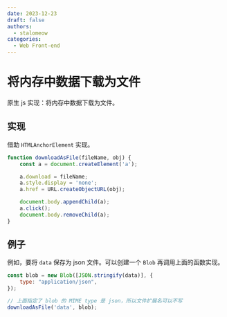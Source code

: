 ```yaml
---
date: 2023-12-23
draft: false
authors:
  - stalomeow
categories:
  - Web Front-end
---
```


# 将内存中数据下载为文件

原生 js 实现：将内存中数据下载为文件。

<!-- more -->

## 实现

借助 `HTMLAnchorElement` 实现。

``` js
function downloadAsFile(fileName, obj) {
    const a = document.createElement('a');

    a.download = fileName;
    a.style.display = 'none';
    a.href = URL.createObjectURL(obj);

    document.body.appendChild(a);
    a.click();
    document.body.removeChild(a);
}
```

## 例子

例如，要将 `data` 保存为 json 文件。可以创建一个 `Blob` 再调用上面的函数实现。

``` js
const blob = new Blob([JSON.stringify(data)], {
    type: "application/json",
});

// 上面指定了 blob 的 MIME type 是 json，所以文件扩展名可以不写
downloadAsFile('data', blob);
```
